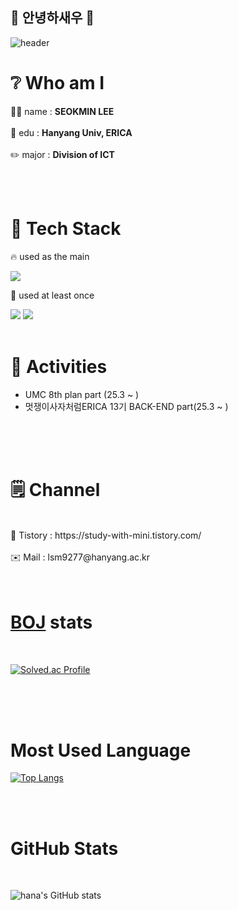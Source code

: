 ## 👋 안녕하새우 👋

![header](https://capsule-render.vercel.app/api?type=wave&color=auto&height=300&section=header&text=항상%20건강하세요&fontSize=90)


# ❔ Who am I
👩‍💻 name : **SEOKMIN LEE**
<br>
<br>
🏫 edu : **Hanyang Univ, ERICA**
<br>
<br>
✏️ major : **Division of ICT**

</div>
<br>
<br>


# 🌟 Tech Stack


🔥 used as the main
<br>


  <img src="https://img.shields.io/badge/java-007396?style=for-the-badge&logo=java&logoColor=white">

<br>

🌱 used at least once
<br>



  <img src="https://img.shields.io/badge/python-3776AB?style=for-the-badge&logo=python&logoColor=white"> <img src="https://img.shields.io/badge/c-00599C?style=for-the-badge&logo=c%2B%2B&logoColor=white">
<br>
  <br>

# 👋 Activities

- UMC 8th plan part (25.3 ~ )
- 멋쟁이사자처럼ERICA 13기 BACK-END part(25.3 ~ )


<br>
<br>
<br>

  # 🗒️ Channel
  <br>
  🖤 Tistory : https://study-with-mini.tistory.com/
  <br>
  <br>
  ✉️ Mail : lsm9277@hanyang.ac.kr

<br>
<br>
<br>

# [BOJ](https://www.acmicpc.net/user/lsm927782) stats

<br>

[![Solved.ac Profile](http://mazassumnida.wtf/api/v2/generate_badge?boj=lsm927782)](https://solved.ac/profile/lsm927782)

<br>
<br>
<br>

# Most Used Language
[![Top Langs](https://github-readme-stats.vercel.app/api/top-langs/?username=seokMini-2)](https://github.com/seokMini-2/github-readme-stats)


<br>
<br>

# GitHub Stats
<br>

![hana's GitHub stats](https://github-readme-stats.vercel.app/api?username=seokMini-2&show_icons=true&theme=radical)
  
